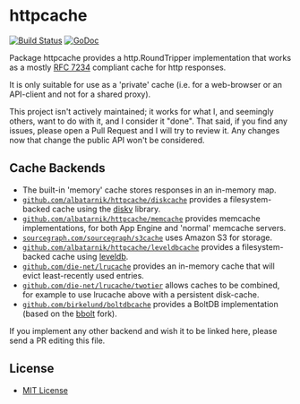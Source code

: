 httpcache
=========

[![Build Status](https://travis-ci.org/albatarnik/httpcache.svg?branch=master)](https://travis-ci.org/albatarnik/httpcache) [![GoDoc](https://godoc.org/github.com/albatarnik/httpcache?status.svg)](https://godoc.org/github.com/albatarnik/httpcache)

Package httpcache provides a http.RoundTripper implementation that works as a mostly [RFC 7234](https://tools.ietf.org/html/rfc7234) compliant cache for http responses.

It is only suitable for use as a 'private' cache (i.e. for a web-browser or an API-client and not for a shared proxy).

This project isn't actively maintained; it works for what I, and seemingly others, want to do with it, and I consider it "done". That said, if you find any issues, please open a Pull Request and I will try to review it. Any changes now that change the public API won't be considered.

Cache Backends
--------------

- The built-in 'memory' cache stores responses in an in-memory map.
- [`github.com/albatarnik/httpcache/diskcache`](https://github.com/albatarnik/httpcache/tree/master/diskcache) provides a filesystem-backed cache using the [diskv](https://github.com/peterbourgon/diskv) library.
- [`github.com/albatarnik/httpcache/memcache`](https://github.com/albatarnik/httpcache/tree/master/memcache) provides memcache implementations, for both App Engine and 'normal' memcache servers.
- [`sourcegraph.com/sourcegraph/s3cache`](https://sourcegraph.com/github.com/sourcegraph/s3cache) uses Amazon S3 for storage.
- [`github.com/albatarnik/httpcache/leveldbcache`](https://github.com/albatarnik/httpcache/tree/master/leveldbcache) provides a filesystem-backed cache using [leveldb](https://github.com/syndtr/goleveldb/leveldb).
- [`github.com/die-net/lrucache`](https://github.com/die-net/lrucache) provides an in-memory cache that will evict least-recently used entries.
- [`github.com/die-net/lrucache/twotier`](https://github.com/die-net/lrucache/tree/master/twotier) allows caches to be combined, for example to use lrucache above with a persistent disk-cache.
- [`github.com/birkelund/boltdbcache`](https://github.com/birkelund/boltdbcache) provides a BoltDB implementation (based on the [bbolt](https://github.com/coreos/bbolt) fork).

If you implement any other backend and wish it to be linked here, please send a PR editing this file.

License
-------

-	[MIT License](LICENSE.txt)
